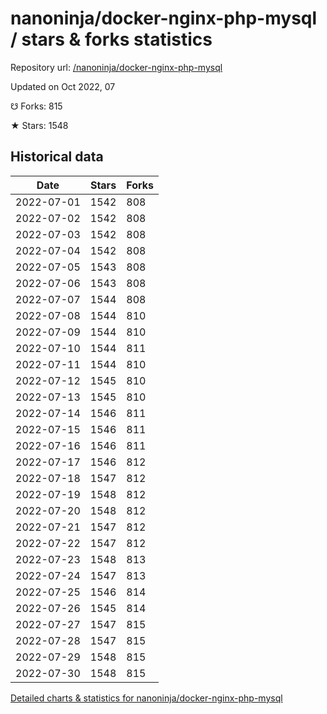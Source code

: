 # nanoninja/docker-nginx-php-mysql / stars & forks statistics

Repository url: [/nanoninja/docker-nginx-php-mysql](https://github.com/nanoninja/docker-nginx-php-mysql)

Updated on Oct 2022, 07

☋ Forks: 815

★ Stars: 1548

## Historical data
| Date | Stars | Forks |
|------|-------|-------|
| 2022-07-01 | 1542 | 808 | 
| 2022-07-02 | 1542 | 808 | 
| 2022-07-03 | 1542 | 808 | 
| 2022-07-04 | 1542 | 808 | 
| 2022-07-05 | 1543 | 808 | 
| 2022-07-06 | 1543 | 808 | 
| 2022-07-07 | 1544 | 808 | 
| 2022-07-08 | 1544 | 810 | 
| 2022-07-09 | 1544 | 810 | 
| 2022-07-10 | 1544 | 811 | 
| 2022-07-11 | 1544 | 810 | 
| 2022-07-12 | 1545 | 810 | 
| 2022-07-13 | 1545 | 810 | 
| 2022-07-14 | 1546 | 811 | 
| 2022-07-15 | 1546 | 811 | 
| 2022-07-16 | 1546 | 811 | 
| 2022-07-17 | 1546 | 812 | 
| 2022-07-18 | 1547 | 812 | 
| 2022-07-19 | 1548 | 812 | 
| 2022-07-20 | 1548 | 812 | 
| 2022-07-21 | 1547 | 812 | 
| 2022-07-22 | 1547 | 812 | 
| 2022-07-23 | 1548 | 813 | 
| 2022-07-24 | 1547 | 813 | 
| 2022-07-25 | 1546 | 814 | 
| 2022-07-26 | 1545 | 814 | 
| 2022-07-27 | 1547 | 815 | 
| 2022-07-28 | 1547 | 815 | 
| 2022-07-29 | 1548 | 815 | 
| 2022-07-30 | 1548 | 815 | 


[Detailed charts & statistics for nanoninja/docker-nginx-php-mysql](https://reviewgithub.com/rep/nanoninja/docker-nginx-php-mysql)
